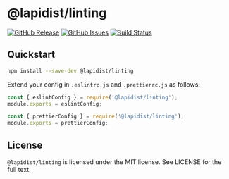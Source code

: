 # @lapidist/linting

[![GitHub Release](https://img.shields.io/github/release/bylapidist/linting.svg?style=flat)](https://github.com/bylapidist/linting/releases)
[![GitHub Issues](https://img.shields.io/github/issues/bylapidist/linting.svg?style=flat)](https://github.com/bylapidist/linting/issues)
[![Build Status](https://github.com/bylapidist/linting/workflows/Release/badge.svg)](https://github.com/bylapidist/linting/actions?query=workflow%3ARelease)

## Quickstart

```bash
npm install --save-dev @lapidist/linting
```

Extend your config in `.eslintrc.js` and `.prettierrc.js` as follows:

```js
const { eslintConfig } = require('@lapidist/linting');
module.exports = eslintConfig;
```

```js
const { prettierConfig } = require('@lapidist/linting');
module.exports = prettierConfig;
```

## License
`@lapidist/linting` is licensed under the MIT license. See LICENSE for the full text.
